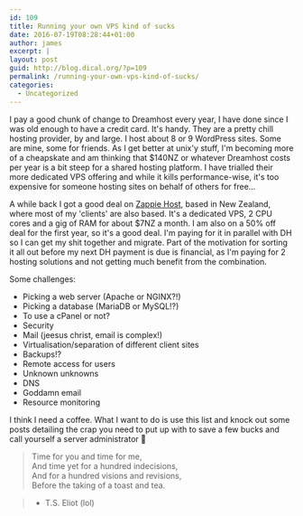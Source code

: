 ```yaml
---
id: 109
title: Running your own VPS kind of sucks
date: 2016-07-19T08:28:44+01:00
author: james
excerpt: |
layout: post
guid: http://blog.dical.org/?p=109
permalink: /running-your-own-vps-kind-of-sucks/
categories:
  - Uncategorized
---
```

I pay a good chunk of change to Dreamhost every year, I have done since I was old enough to have a credit card. It's handy. They are a pretty chill hosting provider, by and large. I host about 8 or 9 WordPress sites. Some are mine, some for friends. As I get better at unix'y stuff, I'm becoming more of a cheapskate and am thinking that $140NZ or whatever Dreamhost costs per year is a bit steep for a shared hosting platform. I have trialled their more dedicated VPS offering and while it kills performance-wise, it's too expensive for someone hosting sites on behalf of others for free...

<!--end_excerpt-->

A while back I got a good deal on [Zappie Host](http://zappiehost.com/new-zealand-vps), based in New Zealand, where most of my 'clients' are also based. It's a dedicated VPS, 2 CPU cores and a gig of RAM for about $7NZ a month. I am also on a 50% off deal for the first year, so it's a good deal. I'm paying for it in parallel with DH so I can get my shit together and migrate. Part of the motivation for sorting it all out before my next DH payment is due is financial, as I'm paying for 2 hosting solutions and not getting much benefit from the combination.

Some challenges:

  * Picking a web server (Apache or NGINX?!)
  * Picking a database (MariaDB or MySQL!?)
  * To use a cPanel or not?
  * Security
  * Mail (jeesus christ, email is complex!)
  * Virtualisation/separation of different client sites
  * Backups!?
  * Remote access for users
  * Unknown unknowns
  * DNS
  * Goddamn email
  * Resource monitoring

I think I need a coffee. What I want to do is use this list and knock out some posts detailing the crap you need to put up with to save a few bucks and call yourself a server administrator 🙂

> Time for you and time for me,  
> And time yet for a hundred indecisions,  
> And for a hundred visions and revisions,  
> Before the taking of a toast and tea.

> - T.S. Eliot (lol)